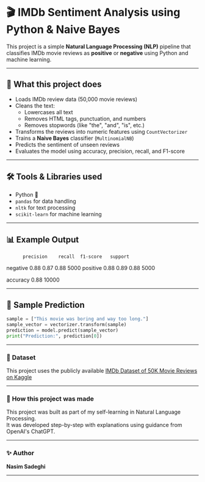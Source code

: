 # 🎬 IMDb Sentiment Analysis using Python & Naive Bayes

This project is a simple **Natural Language Processing (NLP)** pipeline that classifies IMDb movie reviews as **positive** or **negative** using Python and machine learning.

---

## 📌 **What this project does**

- Loads IMDb review data (50,000 movie reviews)
- Cleans the text:
  - Lowercases all text
  - Removes HTML tags, punctuation, and numbers
  - Removes stopwords (like "the", "and", "is", etc.)
- Transforms the reviews into numeric features using `CountVectorizer`
- Trains a **Naive Bayes** classifier (`MultinomialNB`)
- Predicts the sentiment of unseen reviews
- Evaluates the model using accuracy, precision, recall, and F1-score

---

## 🛠️ **Tools & Libraries used**

- Python 🐍
- `pandas` for data handling
- `nltk` for text processing
- `scikit-learn` for machine learning

---

## 📊 **Example Output**

          precision    recall  f1-score   support

negative       0.88      0.87      0.88      5000
positive       0.88      0.89      0.88      5000

accuracy                           0.88     10000

---

## 🧪 **Sample Prediction**

```python
sample = ["This movie was boring and way too long."]
sample_vector = vectorizer.transform(sample)
prediction = model.predict(sample_vector)
print("Prediction:", prediction[0])
```

---

### 📁 **Dataset**

This project uses the publicly available [IMDb Dataset of 50K Movie Reviews on Kaggle](https://www.kaggle.com/datasets/lakshmi25npathi/imdb-dataset-of-50k-movie-reviews)

---

### 📌 **How this project was made**

This project was built as part of my self-learning in Natural Language Processing.  
It was developed step-by-step with explanations using guidance from OpenAI's ChatGPT.

---

### ✨ **Author**

**Nasim Sadeghi**




---


